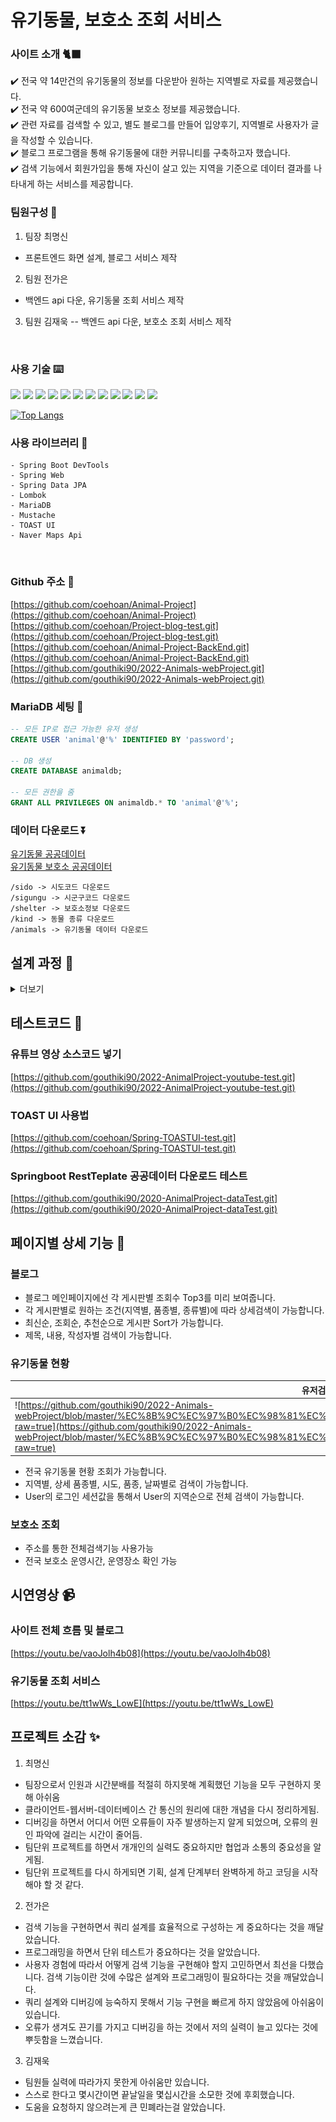 # 유기동물, 보호소 조회 서비스
### 사이트 소개 🐈‍⬛
✔️ 전국 약 14만건의 유기동물의 정보를 다운받아 원하는 지역별로 자료를 제공했습니다.<br>
✔️ 전국 약 600여군데의 유기동물 보호소 정보를 제공했습니다.<br>
✔️ 관련 자료를 검색할 수 있고, 별도 블로그를 만들어 입양후기, 지역별로 사용자가 글을 작성할 수 있습니다.<br>
✔️ 블로그 프로그램을 통해 유기동물에 대한 커뮤니티를 구축하고자 했습니다.<br>
✔️ 검색 기능에서 회원가입을 통해 자신이 살고 있는 지역을 기준으로 데이터 결과를 나타내게 하는 서비스를 제공합니다.<br>


### 팀원구성 👥

1. 팀장 최명신
- 프론트엔드 화면 설계, 블로그 서비스 제작
2. 팀원 전가은
- 백엔드 api 다운, 유기동물 조회 서비스 제작
3. 팀원 김재욱
-- 백엔드 api 다운, 보호소 조회 서비스 제작
<br>

### 사용 기술 ⌨️
<img src="https://img.shields.io/badge/-Java-007396"/>  <img src="https://img.shields.io/badge/-Spring-6DB33F"/>  <img src="https://img.shields.io/badge/-Apach%20Tomcat-F8DC75"/> <img src="https://img.shields.io/badge/-MariaDB-071D49"/> 
<img src="https://img.shields.io/badge/-HTML5-E34F26"/> <img src="https://img.shields.io/badge/-CSS-1572B6"/> <img src="https://img.shields.io/badge/-JavaScript-F7DF1E"/> <img src="https://img.shields.io/badge/-JQuery-0769AD"/> 
<img src="https://img.shields.io/badge/-Github-181717"/> <img src="https://img.shields.io/badge/-Git-F05032"/> <img src="https://img.shields.io/badge/-FontAwesome-528DD7"/> <img src="https://img.shields.io/badge/-BootStrap-7952B3"/> 

[![Top Langs](https://github-readme-stats.vercel.app/api/top-langs/?username=coehoan&layout=compact)](https://github.com/anuraghazra/github-readme-stats)
<br>

### 사용 라이브러리 🍎
```
- Spring Boot DevTools
- Spring Web
- Spring Data JPA
- Lombok
- MariaDB
- Mustache
- TOAST UI
- Naver Maps Api
```
<br>

### Github 주소 🌳
[https://github.com/coehoan/Animal-Project](https://github.com/coehoan/Animal-Project)<br>
[https://github.com/coehoan/Project-blog-test.git](https://github.com/coehoan/Project-blog-test.git)<br>
[https://github.com/coehoan/Animal-Project-BackEnd.git](https://github.com/coehoan/Animal-Project-BackEnd.git)<br>
[https://github.com/gouthiki90/2022-Animals-webProject.git](https://github.com/gouthiki90/2022-Animals-webProject.git)<br>

### MariaDB 세팅 🦭
```sql
-- 모든 IP로 접근 가능한 유저 생성
CREATE USER 'animal'@'%' IDENTIFIED BY 'password';

-- DB 생성
CREATE DATABASE animaldb;

-- 모든 권한을 줌
GRANT ALL PRIVILEGES ON animaldb.* TO 'animal'@'%';
```

### 데이터 다운로드 ⏬
[유기동물 공공데이터](https://www.data.go.kr/tcs/dss/selectApiDataDetailView.do?publicDataPk=15098931)<br>
[유기동물 보호소 공공데이터](https://www.data.go.kr/tcs/dss/selectApiDataDetailView.do?publicDataPk=15035887)
```
/sido -> 시도코드 다운로드
/sigungu -> 시군구코드 다운로드
/shelter -> 보호소정보 다운로드
/kind -> 동물 종류 다운로드
/animals -> 유기동물 데이터 다운로드
```

## 설계 과정 🧰
<details>
<summary>더보기</summary>
<div markdown="1">
  
### ERD
![ERD](https://user-images.githubusercontent.com/97711652/164983516-ec17bb22-9e93-4303-80f1-53de5b2563ef.png)


### 화면설계
#### 메인페이지
![메인페이지](https://user-images.githubusercontent.com/97711652/164985300-1e07a88a-59f4-47ce-a1de-f857b748a7c0.jpg)
#### 로그인, 회원가입 페이지
![image](https://user-images.githubusercontent.com/97711652/164986027-1ea03be6-b175-4114-b8b5-cad8c9601042.png)

#### 블로그
![블로그메인페이지](https://user-images.githubusercontent.com/97711652/164986070-da9b1a6c-6d10-4e85-abef-a1583268a706.jpg)
![입양후기게시판](https://user-images.githubusercontent.com/97711652/164986080-a5a8faea-523c-4737-b2f7-f19876f6174a.jpg)
![자유게시판](https://user-images.githubusercontent.com/97711652/164986082-f2c2e830-7213-4e29-990d-955107578686.jpg)
![지역별게시판](https://user-images.githubusercontent.com/97711652/164986083-5ae1266e-df12-42c1-9e2f-1d4bf8af45f9.jpg)

#### 유기동물 조회 서비스
![유기동물현황](https://user-images.githubusercontent.com/97711652/164986106-e5ad65a8-4ada-4211-9a12-0f7a40261c81.jpg)

#### 보호소 조회 서비스
![보호소조회](https://user-images.githubusercontent.com/97711652/164986108-5995aaaf-d5f4-4a10-810f-3a3c88a4cce8.jpg)

#### 함께하는이들
![함께하는이들(수의사)](https://user-images.githubusercontent.com/97711652/164986197-ef9d9c0a-58e7-4d9b-9928-a5bcf5369b61.jpg)
![함께하는이들(카라)](https://user-images.githubusercontent.com/97711652/164986199-d1e3431b-8724-40a2-a438-fb264954052b.jpg)
<br>
</div>
</details>



## 테스트코드 🧪
### 유튜브 영상 소스코드 넣기

[https://github.com/gouthiki90/2022-AnimalProject-youtube-test.git](https://github.com/gouthiki90/2022-AnimalProject-youtube-test.git)

### TOAST UI 사용법

[https://github.com/coehoan/Spring-TOASTUI-test.git](https://github.com/coehoan/Spring-TOASTUI-test.git)

### Springboot RestTeplate 공공데이터 다운로드 테스트
[https://github.com/gouthiki90/2020-AnimalProject-dataTest.git](https://github.com/gouthiki90/2020-AnimalProject-dataTest.git)
<br>

## 페이지별 상세 기능 📃
### 블로그
- 블로그 메인페이지에선 각 게시판별 조회수 Top3를 미리 보여줍니다.
- 각 게시판별로 원하는 조건(지역별, 품종별, 종류별)에 따라 상세검색이 가능합니다.
- 최신순, 조회순, 추천순으로 게시판 Sort가 가능합니다.
- 제목, 내용, 작성자별 검색이 가능합니다.

### 유기동물 현황
|유저검색|지역검색|
|---|---|
|![https://github.com/gouthiki90/2022-Animals-webProject/blob/master/%EC%8B%9C%EC%97%B0%EC%98%81%EC%83%81/%EC%9C%A0%EC%A0%80%EA%B2%80%EC%83%89.gif?raw=true](https://github.com/gouthiki90/2022-Animals-webProject/blob/master/%EC%8B%9C%EC%97%B0%EC%98%81%EC%83%81/%EC%9C%A0%EC%A0%80%EA%B2%80%EC%83%89.gif?raw=true)|![https://github.com/gouthiki90/2022-Animals-webProject/blob/master/%EC%8B%9C%EC%97%B0%EC%98%81%EC%83%81/%EC%A7%80%EC%97%AD%EA%B2%80%EC%83%89.gif?raw=true](https://github.com/gouthiki90/2022-Animals-webProject/blob/master/%EC%8B%9C%EC%97%B0%EC%98%81%EC%83%81/%EC%A7%80%EC%97%AD%EA%B2%80%EC%83%89.gif?raw=true)|

- 전국 유기동물 현황 조회가 가능합니다.
- 지역별, 상세 품종별, 시도, 품종, 날짜별로 검색이 가능합니다.
- User의 로그인 세션값을 통해서 User의 지역순으로 전체 검색이 가능합니다.

### 보호소 조회
- 주소를 통한 전체검색기능 사용가능
- 전국 보호소 운영시간, 운영장소 확인 가능

## 시연영상 📹
### 사이트 전체 흐름 및 블로그
[https://youtu.be/vaoJolh4b08](https://youtu.be/vaoJolh4b08)
### 유기동물 조회 서비스
[https://youtu.be/tt1wWs_LowE](https://youtu.be/tt1wWs_LowE)


## 프로젝트 소감 ✨
1. 최명신
- 팀장으로서 인원과 시간분배를 적절히 하지못해 계획했던 기능을 모두 구현하지 못해 아쉬움
- 클라이언트-웹서버-데이터베이스 간 통신의 원리에 대한 개념을 다시 정리하게됨.
- 디버깅을 하면서 어디서 어떤 오류들이 자주 발생하는지 알게 되었으며, 오류의 원인 파악에 걸리는 시간이 줄어듬.
- 팀단위 프로젝트를 하면서 개개인의 실력도 중요하지만 협업과 소통의 중요성을 알게됨.
- 팀단위 프로젝트를 다시 하게되면 기획, 설계 단계부터 완벽하게 하고 코딩을 시작해야 할 것 같다.

2. 전가은
- 검색 기능을 구현하면서 쿼리 설계를 효율적으로 구성하는 게 중요하다는 것을 깨달았습니다.
- 프로그래밍을 하면서 단위 테스트가 중요하다는 것을 알았습니다.
- 사용자 경험에 따라서 어떻게 검색 기능을 구현해야 할지 고민하면서 최선을 다했습니다. 검색 기능이란 것에 수많은 설계와 프로그래밍이 필요하다는 것을 깨달았습니다.
- 쿼리 설계와 디버깅에 능숙하지 못해서 기능 구현을 빠르게 하지 않았음에 아쉬움이 있습니다.
- 오류가 생겨도 끈기를 가지고 디버깅을 하는 것에서 저의 실력이 늘고 있다는 것에 뿌듯함을 느꼈습니다.

3. 김재욱
- 팀원들 실력에 따라가지 못한게 아쉬움만 있습니다.
- 스스로 한다고 몇시간이면 끝날일을 몇십시간을 소모한 것에 후회했습니다.
- 도움을 요청하지 않으려는게 큰 민폐라는걸 알았습니다.
